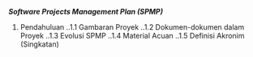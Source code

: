 *__Software Projects Management Plan (SPMP)__*
1. Pendahuluan
..1.1 Gambaran Proyek 
..1.2 Dokumen-dokumen dalam Proyek
..1.3 Evolusi SPMP
..1.4 Material Acuan
..1.5 Definisi Akronim (Singkatan)